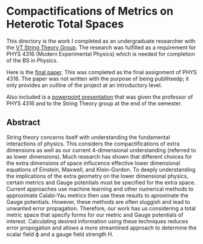 # Compactifications of Metrics on Heterotic Total Spaces

This directory is the work I completed as an undergraduate researcher with the <a href="https://www.phys.vt.edu/Research/TheoreticalParticlePhysicsandStringTheory.html">VT String Theory Group</a>. The research was fulfilled as a requirement for PHYS 4316 (Modern Experimental Physics) which is needed for completion of the BS in Physics.

Here is the <a href="final_paper.pdf" class="image fit">final paper</a>. This was completed as the final assignment of PHYS 4316. The paper was not written with the purpose of being publihsedp; it only provides an outline of the project at an introductory level.

Also included is a <a href="Compactifications of Metrics on Heterotic Total Spaces.pdf">powerpoint presentation</a> that was given the professor of PHYS 4316 and to the String Theory group at the end of the semester.

## Abstract

String theory concerns itself with understanding the fundamental interactions of physics. This considers the compactifications of extra dimensions as well as our current 4-dimensional understanding (referred to as lower dimensions). Much research has shown that different choices for the extra dimensions of space influcence effective lower dimensional equations of Einstein, Maxwell, and Klein-Gordon. To deeply understanding the implications of the extra geometry on the lower dimensional physics, certain metrics and Gauge potentials must be specified for the extra space. Current approaches use machine learning and other numerical methods to approximate Calabi-Yau metrics then use these results to aproximate the Gauge potentials. However, these methods are often sluggish and lead to unwanted error propagation. Therefore, our work has us considering a total metric space that specify forms for our metric and Gauge potentials of interest. Calculating desired information using these techniques reduces error propogation and allows a more streamlined approach to determine the scalar field ϕ and a gauge field strength H.
